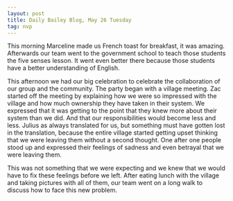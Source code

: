```yaml
---
layout: post
title: Daily Bailey Blog, May 26 Tuesday
tag: nvp
---
```


This morning Marceline made us French toast for breakfast, it was amazing. Afterwards our team went to the government school to teach those students the five senses lesson. It went even better there because those students have a better understanding of English.

This afternoon we had our big celebration to celebrate the collaboration of our group and the community.  The party began with a village meeting. Zac started off the meeting by explaining how we were so impressed with the village and how much ownership they have taken in their system. We expressed that it was getting to the point that they knew more about their system than we did. And that our responsibilities would become less and less. Julius as always translated for us, but something must have gotten lost in the translation, because the entire village started getting upset thinking that we were leaving them without a second thought. One after one people stood up and expressed their feelings of sadness and even betrayal that we were leaving them.

This was not something that we were expecting and we knew that we would have to fix these feelings before we left. After eating lunch with the village and taking pictures with all of them, our team went on a long walk to discuss how to face this new problem. 
